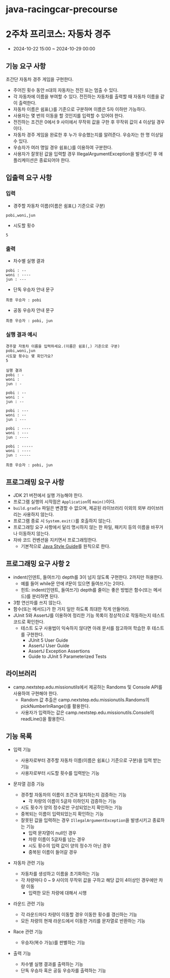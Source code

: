 # java-racingcar-precourse
# 2주차 프리코스: 자동차 경주
- 2024-10-22 15:00 ~ 2024-10-29 00:00

## 기능 요구 사항
초간단 자동차 경주 게임을 구현한다.
- 주어진 횟수 동안 n대의 자동차는 전진 또는 멈출 수 있다.
- 각 자동차에 이름을 부여할 수 있다. 전진하는 자동차를 출력할 때 자동차 이름을 같이 출력한다.
- 자동차 이름은 쉼표(,)를 기준으로 구분하며 이름은 5자 이하만 가능하다.
- 사용자는 몇 번의 이동을 할 것인지를 입력할 수 있어야 한다.
- 전진하는 조건은 0에서 9 사이에서 무작위 값을 구한 후 무작위 값이 4 이상일 경우이다.
- 자동차 경주 게임을 완료한 후 누가 우승했는지를 알려준다. 우승자는 한 명 이상일 수 있다.
- 우승자가 여러 명일 경우 쉼표(,)를 이용하여 구분한다.
- 사용자가 잘못된 값을 입력할 경우 IllegalArgumentException을 발생시킨 후 애플리케이션은 종료되어야 한다.

## 입출력 요구 사항
### 입력
- 경주할 자동차 이름(이름은 쉼표(,) 기준으로 구분)
```
pobi,woni,jun
```
- 시도할 횟수
```
5
```
### 출력
- 차수별 실행 결과
```
pobi : --
woni : ----
jun : ---
```
- 단독 우승자 안내 문구
```
최종 우승자 : pobi
```
- 공동 우승자 안내 문구
```
최종 우승자 : pobi, jun
```
### 실행 결과 예시
```
경주할 자동차 이름을 입력하세요.(이름은 쉼표(,) 기준으로 구분)
pobi,woni,jun
시도할 횟수는 몇 회인가요?
5

실행 결과
pobi : -
woni : 
jun : -

pobi : --
woni : -
jun : --

pobi : ---
woni : --
jun : ---

pobi : ----
woni : ---
jun : ----

pobi : -----
woni : ----
jun : -----

최종 우승자 : pobi, jun
```

## 프로그래밍 요구 사항
- JDK 21 버전에서 실행 가능해야 한다.
- 프로그램 실행의 시작점은 `Application`의 `main()`이다.
- `build.gradle` 파일은 변경할 수 없으며, 제공된 라이브러리 이외의 외부 라이브러리는 사용하지 않는다.
- 프로그램 종료 시 `System.exit()`를 호출하지 않는다.
- 프로그래밍 요구 사항에서 달리 명시하지 않는 한 파일, 패키지 등의 이름을 바꾸거나 이동하지 않는다.
- 자바 코드 컨벤션을 지키면서 프로그래밍한다.
  - 기본적으로 [Java Style Guide](https://github.com/woowacourse/woowacourse-docs/tree/main/styleguide/java)를 원칙으로 한다.

## 프로그래밍 요구 사항 2
- indent(인덴트, 들여쓰기) depth를 3이 넘지 않도록 구현한다. 2까지만 허용한다.
    - 예를 들어 while문 안에 if문이 있으면 들여쓰기는 2이다.
    - 힌트: indent(인덴트, 들여쓰기) depth를 줄이는 좋은 방법은 함수(또는 메서드)를 분리하면 된다.
- 3항 연산자를 쓰지 않는다.
- 함수(또는 메서드)가 한 가지 일만 하도록 최대한 작게 만들어라.
- JUnit 5와 AssertJ를 이용하여 정리한 기능 목록이 정상적으로 작동하는지 테스트 코드로 확인한다.
    - 테스트 도구 사용법이 익숙하지 않다면 아래 문서를 참고하여 학습한 후 테스트를 구현한다.
        - JUnit 5 User Guide
        - AssertJ User Guide
        - AssertJ Exception Assertions
        - Guide to JUnit 5 Parameterized Tests

## 라이브러리
- camp.nextstep.edu.missionutils에서 제공하는 Randoms 및 Console API를 사용하여 구현해야 한다.
    - Random 값 추출은 camp.nextstep.edu.missionutils.Randoms의 pickNumberInRange()를 활용한다.
    - 사용자가 입력하는 값은 camp.nextstep.edu.missionutils.Console의 readLine()을 활용한다.

## 기능 목록
- 입력 기능
    - 사용자로부터 경주할 자동차 이름(이름은 쉼표(,) 기준으로 구분)을 입력 받는 기능
    - 사용자로부터 시도할 횟수를 입력받는 기능
  
- 문자열 검증 기능
    - 경주할 자동차의 이름이 조건과 일치하는지 검증하는 기능
        - 각 차량의 이름이 5글자 이하인지 검증하는 기능
    - 시도 횟수가 양의 정수로만 구성되었는지 확인하는 기능
    - 중복되는 이름이 입력되었는지 확인하는 기능
    - 잘못된 값을 입력하는 경우 `IllegalArgumentException`을 발생시키고 종료하는 기능
        - 입력 문자열이 null인 경우
        - 차량 이름이 5글자를 넘는 경우
        - 시도 횟수의 입력 값이 양의 정수가 아닌 경우
        - 중복된 이름이 들어갈 경우

- 자동차 관련 기능
    - 자동차를 생성하고 이름을 초기화하는 기능
    - 각 차량마다 0 ~ 9 사이의 무작위 값을 구하고 해당 값이 4이상인 경우에만 차량 이동
        - 입력한 모든 차량에 대해서 시행
- 라운드 관련 기능
    - 각 라운드마다 차량이 이동할 경우 이동한 횟수를 갱신하는 기능
    - 모든 차량의 현재 라운드에서 이동한 거리를 문자열로 반환하는 기능
- Race 관련 기능
    - 우승자(복수 가능)를 판별하는 기능

- 출력 기능
    - 차수별 실행 결과를 출력하는 기능
    - 단독 우승자 혹은 공둥 우승자를 출력하는 기능